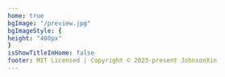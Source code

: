 ```yaml
---
home: true
bgImage: "/preview.jpg"
bgImageStyle: { 
height: "400px" 
}
isShowTitleInHome: false
footer: MIT Licensed | Copyright © 2023-present JohnsonXin
---
```

